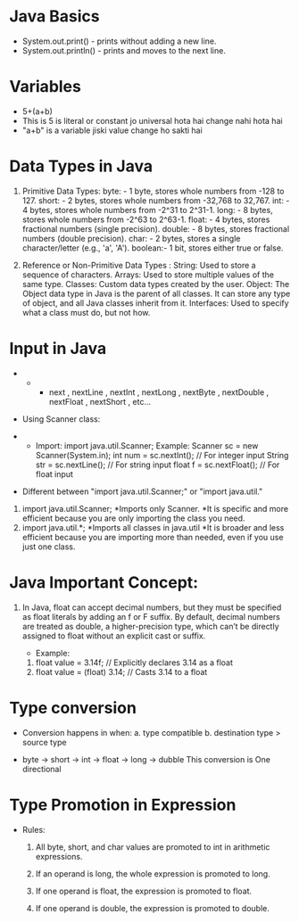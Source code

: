 # Java Basics

-   System.out.print() - prints without adding a new line.
-   System.out.println() - prints and moves to the next line.

# Variables

-   5+(a+b)
-   This is 5 is literal or constant jo universal hota hai change nahi hota hai
-   "a+b" is a variable jiski value change ho sakti hai

# Data Types in Java

1. Primitive Data Types:
   byte: - 1 byte, stores whole numbers from -128 to 127.
   short: - 2 bytes, stores whole numbers from -32,768 to 32,767.
   int: - 4 bytes, stores whole numbers from -2^31 to 2^31-1.
   long: - 8 bytes, stores whole numbers from -2^63 to 2^63-1.
   float: - 4 bytes, stores fractional numbers (single precision).
   double: - 8 bytes, stores fractional numbers (double precision).
   char: - 2 bytes, stores a single character/letter (e.g., 'a', 'A').
   boolean:- 1 bit, stores either true or false.

2. Reference or Non-Primitive Data Types :
   String: Used to store a sequence of characters.
   Arrays: Used to store multiple values of the same type.
   Classes: Custom data types created by the user.
   Object: The Object data type in Java is the parent of all classes. It can store any type of object, and all Java classes inherit from it.
   Interfaces: Used to specify what a class must do, but not how.

# Input in Java

-   -   -   next , nextLine , nextInt , nextLong , nextByte , nextDouble , nextFloat , nextShort , etc...

-   Using Scanner class:
-   -   Import: import java.util.Scanner;
        Example:
        Scanner sc = new Scanner(System.in);
        int num = sc.nextInt(); // For integer input
        String str = sc.nextLine(); // For string input
        float f = sc.nextFloat(); // For float input
-   Different between "import java.util.Scanner;" or "import java.util."

1. import java.util.Scanner;
   \*Imports only Scanner.
   \*It is specific and more efficient because you are only importing the class you need.
2. import java.util.\*;
   \*Imports all classes in java.util
   \*It is broader and less efficient because you are importing more than needed, even if you use just one class.

# Java Important Concept:

1. In Java, float can accept decimal numbers, but they must be specified as
   float literals by adding an f or F suffix. By default, decimal numbers are treated as double, a higher-precision type, which can’t be directly assigned to float without an explicit cast or suffix.

    - Example:

    1. float value = 3.14f; // Explicitly declares 3.14 as a float
    2. float value = (float) 3.14; // Casts 3.14 to a float

# Type conversion

-   Conversion happens in when:
    a. type compatible
    b. destination type > source type

-   byte -> short -> int -> float -> long -> dubble
    This conversion is One directional

# Type Promotion in Expression

-   Rules:

    1. All byte, short, and char values are promoted to int in arithmetic expressions.

    2. If an operand is long, the whole expression is promoted to long.

    3. If one operand is float, the expression is promoted to float.
    4. If one operand is double, the expression is promoted to double.

